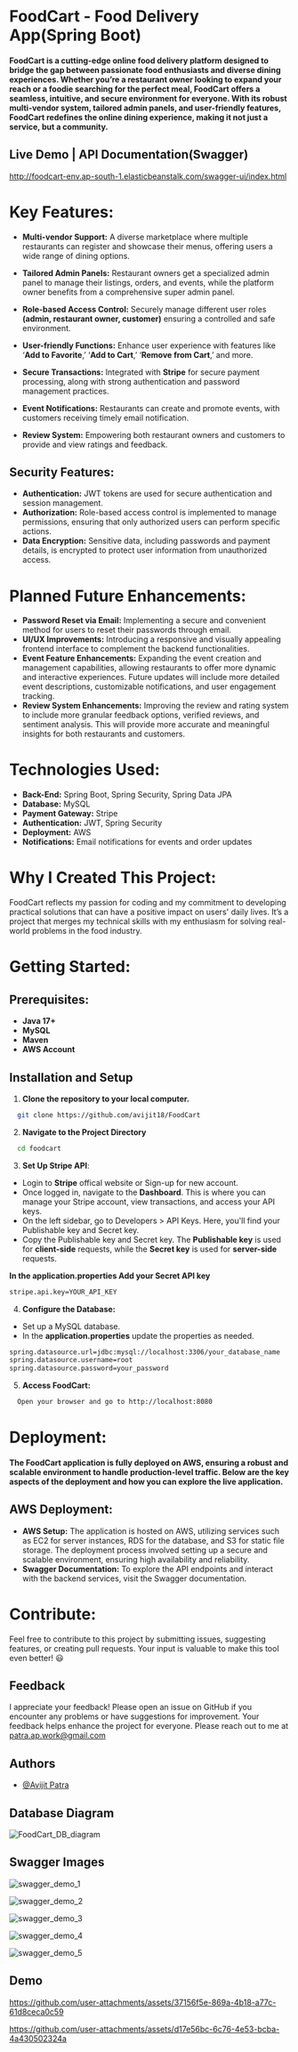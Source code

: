 # FoodCart - Food Delivery App(Spring Boot)

#### FoodCart is a cutting-edge online food delivery platform designed to bridge the gap between passionate food enthusiasts and diverse dining experiences. Whether you’re a restaurant owner looking to expand your reach or a foodie searching for the perfect meal, FoodCart offers a seamless, intuitive, and secure environment for everyone. With its robust multi-vendor system, tailored admin panels, and user-friendly features, FoodCart redefines the online dining experience, making it not just a service, but a community.

## Live Demo | API Documentation(Swagger)
http://foodcart-env.ap-south-1.elasticbeanstalk.com/swagger-ui/index.html

# Key Features:

  + **Multi-vendor Support:** A diverse marketplace where multiple restaurants can register and showcase their menus, offering users a wide range of dining options.

+ **Tailored Admin Panels:** Restaurant owners get a specialized admin panel to manage their listings, orders, and events, while the platform owner benefits from a comprehensive super admin panel.
+ **Role-based Access Control:** Securely manage different user roles **(admin, restaurant owner, customer)** ensuring a controlled and safe environment.
+ **User-friendly Functions:** Enhance user experience with features like ‘**Add to Favorite**,’ ‘**Add to Cart**,’ ‘**Remove from Cart**,’ and more.
+ **Secure Transactions:** Integrated with **Stripe** for secure payment processing, along with strong authentication and password management practices.
+ **Event Notifications:** Restaurants can create and promote events, with customers receiving timely email notification.
+ **Review System:** Empowering both restaurant owners and customers to provide and view ratings and feedback.

## Security Features:
+ **Authentication:** JWT tokens are used for secure authentication and session management.
+ **Authorization:** Role-based access control is implemented to manage permissions, ensuring that only authorized users can perform specific actions.
+ **Data Encryption:** Sensitive data, including passwords and payment details, is encrypted to protect user information from unauthorized access.


# Planned Future Enhancements:
+ **Password Reset via Email:** Implementing a secure and convenient method for users to reset their passwords through email.
+ **UI/UX Improvements:** Introducing a responsive and visually appealing frontend interface to complement the backend functionalities.
+ **Event Feature Enhancements:** Expanding the event creation and management capabilities, allowing restaurants to offer more dynamic and interactive experiences. Future updates will include more detailed event descriptions, customizable notifications, and user engagement tracking.
+ **Review System Enhancements:** Improving the review and rating system to include more granular feedback options, verified reviews, and sentiment analysis. This will provide more accurate and meaningful insights for both restaurants and customers.


# Technologies Used:
+ **Back-End:** Spring Boot, Spring Security, Spring Data JPA
+ **Database:** MySQL
+ **Payment Gateway:** Stripe
+ **Authentication:** JWT, Spring Security
+ **Deployment:** AWS
+ **Notifications:** Email notifications for events and order updates



# Why I Created This Project:
FoodCart reflects my passion for coding and my commitment to developing practical solutions that can have a positive impact on users' daily lives. It’s a project that merges my technical skills with my enthusiasm for solving real-world problems in the food industry.

# Getting Started:
## Prerequisites:
- **Java 17+**
- **MySQL**
- **Maven**
- **AWS Account**


## Installation and Setup

1. **Clone the repository to your local computer.**

```bash
  git clone https://github.com/avijit18/FoodCart

```

2. **Navigate to the Project Directory**

```bash
  cd foodcart
```

3. **Set Up Stripe API**:
 + Login to **Stripe** offical website or Sign-up for new account.
 + Once logged in, navigate to the **Dashboard**. This is where you can manage your Stripe account, view transactions, and access your API keys.
 + On the left sidebar, go to Developers > API Keys. Here, you'll find your Publishable key and Secret key.
 + Copy the Publishable key and Secret key. The **Publishable key** is used for **client-side** requests, while the **Secret key** is used for **server-side** requests.

 **In the application.properties Add your Secret API key**
```bash
stripe.api.key=YOUR_API_KEY
```

4. **Configure the Database:**
+ Set up a MySQL database.
+ In the **application.properties** update the properties as needed.

```bash
spring.datasource.url=jdbc:mysql://localhost:3306/your_database_name
spring.datasource.username=root
spring.datasource.password=your_password

```
5. **Access FoodCart:**

```bash
  Open your browser and go to http://localhost:8080
```

# Deployment:
#### The FoodCart application is fully deployed on AWS, ensuring a robust and scalable environment to handle production-level traffic. Below are the key aspects of the deployment and how you can explore the live application.

## AWS Deployment:
+ **AWS Setup:** The application is hosted on AWS, utilizing services such as EC2 for server instances, RDS for the database, and S3 for static file storage. The deployment process involved setting up a secure and scalable environment, ensuring high availability and reliability.
+ **Swagger Documentation:** To explore the API endpoints and interact with the backend services, visit the Swagger documentation.

# Contribute:
Feel free to contribute to this project by submitting issues, suggesting features, or creating pull requests. Your input is valuable to make this tool even better! 😃

## Feedback
I appreciate your feedback! Please open an issue on GitHub if you encounter any problems or have suggestions for improvement. Your feedback helps enhance the project for everyone.
Please reach out to me at patra.ap.work@gmail.com

## Authors

- [@Avijit Patra](https://github.com/avijit18)

## Database Diagram
![FoodCart_DB_diagram](https://github.com/user-attachments/assets/b312d0db-0ce3-44d7-8d04-01de5ead85b3)

## Swagger Images
![swagger_demo_1](https://github.com/user-attachments/assets/1bbfedcb-20de-4607-aa2d-2b9d6db4d378)

![swagger_demo_2](https://github.com/user-attachments/assets/e182d68a-a91f-4181-b842-d4a1d7d633b5)

![swagger_demo_3](https://github.com/user-attachments/assets/0f9cb931-e2d5-438f-ac28-14a3faaaa85d)

![swagger_demo_4](https://github.com/user-attachments/assets/de90f7bd-2bbd-46e8-97cd-65f24aaeb690)

![swagger_demo_5](https://github.com/user-attachments/assets/3d815d4b-7aee-4066-aa12-dbf4cf61edaa)

## Demo 
https://github.com/user-attachments/assets/37156f5e-869a-4b18-a77c-61d8ceca0c59

https://github.com/user-attachments/assets/d17e56bc-6c76-4e53-bcba-4a430502324a
